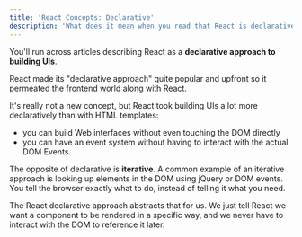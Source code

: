 ```yaml
---
title: 'React Concepts: Declarative'
description: 'What does it mean when you read that React is declarative'
---
```


You'll run across articles describing React as a **declarative approach to building UIs**.

React made its "declarative approach" quite popular and upfront so it permeated the frontend world along with React.

It's really not a new concept, but React took building UIs a lot more declaratively than with HTML templates:

- you can build Web interfaces without even touching the DOM directly
- you can have an event system without having to interact with the actual DOM Events.

The opposite of declarative is **iterative**. A common example of an iterative approach is looking up elements in the DOM using jQuery or DOM events. You tell the browser exactly what to do, instead of telling it what you need.

The React declarative approach abstracts that for us. We just tell React we want a component to be rendered in a specific way, and we never have to interact with the DOM to reference it later.
